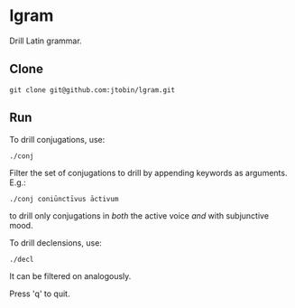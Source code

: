 # lgram

Drill Latin grammar.

## Clone

```
git clone git@github.com:jtobin/lgram.git
```

## Run

To drill conjugations, use:

```
./conj
```

Filter the set of conjugations to drill by appending keywords as arguments.
E.g.:

```
./conj coniūnctīvus āctivum
```

to drill only conjugations in *both* the active voice *and* with subjunctive
mood.

To drill declensions, use:

```
./decl
```

It can be filtered on analogously.

Press 'q' to quit.

